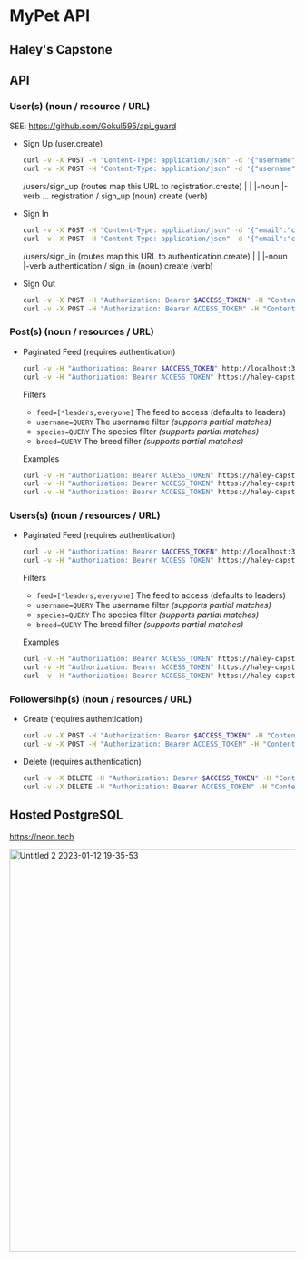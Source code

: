 # MyPet API

## Haley's Capstone

## API

### User(s) (noun / resource / URL)

SEE: https://github.com/Gokul595/api_guard

- Sign Up (user.create)

    ```sh
    curl -v -X POST -H "Content-Type: application/json" -d '{"username": "chance", "email":"chance@example.com","password":"password","password_confirmation":"password"}' http://localhost:3000/users/sign_up
    curl -v -X POST -H "Content-Type: application/json" -d '{"username": "chance", "email":"chance@example.com","password":"password","password_confirmation":"password"}' https://haley-capstone.fly.dev/users/sign_up
    ```

    /users/sign_up (routes map this URL to registration.create)
                                                 |         |
                                                 |-noun    |-verb
    ...
    registration / sign_up (noun)
    create (verb)

- Sign In

    ```sh
    curl -v -X POST -H "Content-Type: application/json" -d '{"email":"chance@example.com","password":"password"}' http://localhost:3000/users/sign_in
    curl -v -X POST -H "Content-Type: application/json" -d '{"email":"chance@example.com","password":"password"}' https://haley-capstone.fly.dev/users/sign_in
    ```

    /users/sign_in (routes map this URL to authentication.create)
                                                 |         |
                                                 |-noun    |-verb
    authentication / sign_in (noun)
    create (verb)

- Sign Out

    ```sh
    curl -v -X POST -H "Authorization: Bearer $ACCESS_TOKEN" -H "Content-Type: application/json" -d '{"email":"chance@example.com","password":"password"}' http://localhost:3000/users/sign_in
    curl -v -X POST -H "Authorization: Bearer ACCESS_TOKEN" -H "Content-Type: application/json" -d '{"email":"chance@example.com","password":"password"}' https://haley-capstone.fly.dev/users/sign_in
    ```

### Post(s) (noun / resources / URL)

- Paginated Feed (requires authentication)

    ```sh
    curl -v -H "Authorization: Bearer $ACCESS_TOKEN" http://localhost:3000/posts
    curl -v -H "Authorization: Bearer ACCESS_TOKEN" https://haley-capstone.fly.dev/posts
    ```

  Filters

  - `feed=[*leaders,everyone]` The feed to access (defaults to leaders)
  - `username=QUERY` The username filter _(supports partial matches)_
  - `species=QUERY` The species filter _(supports partial matches)_
  - `breed=QUERY` The breed filter _(supports partial matches)_

  Examples

    ```sh
    curl -v -H "Authorization: Bearer ACCESS_TOKEN" https://haley-capstone.fly.dev/posts?feed=everyone
    curl -v -H "Authorization: Bearer ACCESS_TOKEN" https://haley-capstone.fly.dev/posts?species=dog
    curl -v -H "Authorization: Bearer ACCESS_TOKEN" https://haley-capstone.fly.dev/posts?species=dog&breed=retriever
    ```

### Users(s) (noun / resources / URL)

- Paginated Feed (requires authentication)

    ```sh
    curl -v -H "Authorization: Bearer $ACCESS_TOKEN" http://localhost:3000/users
    curl -v -H "Authorization: Bearer ACCESS_TOKEN" https://haley-capstone.fly.dev/users
    ```

  Filters

  - `feed=[*leaders,everyone]` The feed to access (defaults to leaders)
  - `username=QUERY` The username filter _(supports partial matches)_
  - `species=QUERY` The species filter _(supports partial matches)_
  - `breed=QUERY` The breed filter _(supports partial matches)_

  Examples

    ```sh
    curl -v -H "Authorization: Bearer ACCESS_TOKEN" https://haley-capstone.fly.dev/users?feed=everyone
    curl -v -H "Authorization: Bearer ACCESS_TOKEN" https://haley-capstone.fly.dev/users?species=dog
    curl -v -H "Authorization: Bearer ACCESS_TOKEN" https://haley-capstone.fly.dev/users?species=dog&breed=retriever
    ```

### Followersihp(s) (noun / resources / URL)

- Create (requires authentication)

    ```sh
    curl -v -X POST -H "Authorization: Bearer $ACCESS_TOKEN" -H "Content-Type: application/json" -d '{"leader_id":123}' http://localhost:3000/followerships
    curl -v -X POST -H "Authorization: Bearer ACCESS_TOKEN" -H "Content-Type: application/json" -d '{"leader_id":123}' https://haley-capstone.fly.dev/followerships
    ```

- Delete (requires authentication)

    ```sh
    curl -v -X DELETE -H "Authorization: Bearer $ACCESS_TOKEN" -H "Content-Type: application/json" http://localhost:3000/followerships/LEADER_ID
    curl -v -X DELETE -H "Authorization: Bearer ACCESS_TOKEN" -H "Content-Type: application/json" https://haley-capstone.fly.dev/followerships/LEADER_ID
    ```

## Hosted PostgreSQL

https://neon.tech

<img width="707" alt="Untitled 2 2023-01-12 19-35-53" src="https://user-images.githubusercontent.com/32920/212224148-76450dc7-d1b8-4bca-9342-0e41c4809f5e.png">
